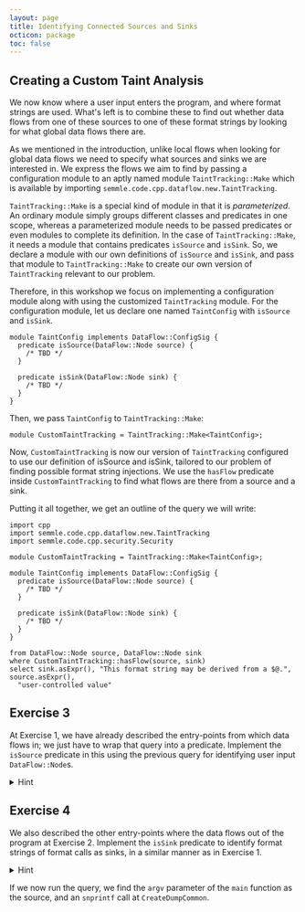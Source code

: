 ```yaml
---
layout: page
title: Identifying Connected Sources and Sinks
octicon: package
toc: false
---
```


## Creating a Custom Taint Analysis

We now know where a user input enters the program, and where format strings are used. What's left is to combine these to find out whether data flows from one of these sources to one of these format strings by looking for what global data flows there are.

As we mentioned in the introduction, unlike local flows when looking for global data flows we need to specify what sources and sinks we are interested in. We express the flows we aim to find by passing a configuration module to an aptly named module `TaintTracking::Make` which is available by importing `semmle.code.cpp.dataflow.new.TaintTracking`.

`TaintTracking::Make` is a special kind of module in that it is _parameterized_. An ordinary module simply groups different classes and predicates in one scope, whereas a parameterized module needs to be passed predicates or even modules to complete its definition. In the case of `TaintTracking::Make`, it needs a module that contains predicates `isSource` and `isSink`. So, we declare a module with our own definitions of `isSource` and `isSink`, and pass that module to `TaintTracking::Make` to create our own version of `TaintTracking` relevant to our problem.

Therefore, in this workshop we focus on implementing a configuration module along with using the customized `TaintTracking` module. For the configuration module, let us declare one named `TaintConfig` with `isSource` and `isSink`.

```ql
module TaintConfig implements DataFlow::ConfigSig {
  predicate isSource(DataFlow::Node source) {
    /* TBD */
  }

  predicate isSink(DataFlow::Node sink) {
    /* TBD */
  }
}
```

Then, we pass `TaintConfig` to `TaintTracking::Make`:

```ql
module CustomTaintTracking = TaintTracking::Make<TaintConfig>;
```

Now, `CustomTaintTracking` is now our version of `TaintTracking` configured to use our definition of isSource and isSink, tailored to our problem of finding possible format string injections. We use the `hasFlow` predicate inside `CustomTaintTracking` to find what flows are there from a source and a sink.

Putting it all together, we get an outline of the query we will write:

```ql
import cpp
import semmle.code.cpp.dataflow.new.TaintTracking
import semmle.code.cpp.security.Security

module CustomTaintTracking = TaintTracking::Make<TaintConfig>;

module TaintConfig implements DataFlow::ConfigSig {
  predicate isSource(DataFlow::Node source) {
    /* TBD */
  }

  predicate isSink(DataFlow::Node sink) {
    /* TBD */
  }
}

from DataFlow::Node source, DataFlow::Node sink
where CustomTaintTracking::hasFlow(source, sink)
select sink.asExpr(), "This format string may be derived from a $@.", source.asExpr(),
  "user-controlled value"
```

## Exercise 3

At Exercise 1, we have already described the entry-points from which data flows in; we just have to wrap that query into a predicate. Implement the `isSource` predicate in this using the previous query for identifying user input `DataFlow::Node`s.

<details>
<summary>Hint</summary>

- Use an `exists(..)` to introduce a new variable for `SecurityOptions` within the `isSource` predicate.

</details>

## Exercise 4

We also described the other entry-points where the data flows out of the program at Exercise 2. Implement the `isSink` predicate to identify format strings of format calls as sinks, in a similar manner as in Exercise 1.

<details>
<summary>Hint</summary>

- Use an `exists` to introduce a new variable of type `FormattingFunctionCall`, and use the predicate `getFormat()` to identify the format strings.
- Remember to use `DataFlow::Node.asExpr()` when comparing with the result of `getFormat()`.

</details>

If we now run the query, we find the `argv` parameter of the `main` function as the source, and an `snprintf` call at `CreateDumpCommon`.
